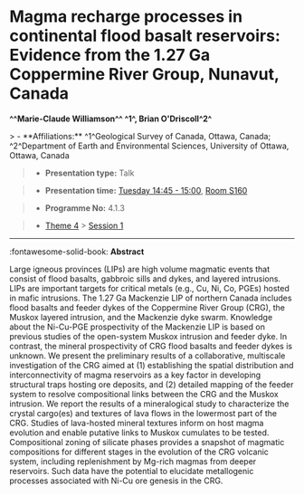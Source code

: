 # Magma recharge processes in continental flood basalt reservoirs: Evidence from the 1.27 Ga Coppermine River Group, Nunavut, Canada

**^^Marie-Claude Williamson^^ ^1^, Brian O\'Driscoll^2^**

<!-- more -->> - **Affiliations:** ^1^Geological Survey of Canada, Ottawa, Canada; ^2^Department of Earth and Environmental Sciences, University of Ottawa, Ottawa, Canada 

> - **Presentation type:** Talk

> - **Presentation time:** [Tuesday 14:45 - 15:00](../sessions_comparison.md#__tabbed_2_2), [Room S160](../maps_venue.md#__tabbed_1_2)

> - **Programme No:** 4.1.3

> - [Theme 4](../theme4.md) > [Session 1](../sessions/session-4-1.md)

--- 

:fontawesome-solid-book: **Abstract**

Large igneous provinces (LIPs) are high volume magmatic events that consist of flood basalts, gabbroic sills and dykes, and layered intrusions. LIPs are important targets for critical metals (e.g., Cu, Ni, Co, PGEs) hosted in mafic intrusions. The 1.27 Ga Mackenzie LIP of northern Canada includes flood basalts and feeder dykes of the Coppermine River Group (CRG), the Muskox layered intrusion, and the Mackenzie dyke swarm. Knowledge about the Ni-Cu-PGE prospectivity of the Mackenzie LIP is based on previous studies of the open-system Muskox intrusion and feeder dyke. In contrast, the mineral prospectivity of CRG flood basalts and feeder dykes is unknown. We present the preliminary results of a collaborative, multiscale investigation of the CRG aimed at (1) establishing the spatial distribution and interconnectivity of magma reservoirs as a key factor in developing structural traps hosting ore deposits, and (2) detailed mapping of the feeder system to resolve compositional links between the CRG and the Muskox intrusion. We report the results of a mineralogical study to characterize the crystal cargo(es) and textures of lava flows in the lowermost part of the CRG. Studies of lava-hosted mineral textures inform on host magma evolution and enable putative links to Muskox cumulates to be tested. Compositional zoning of silicate phases provides a snapshot of magmatic compositions for different stages in the evolution of the CRG volcanic system, including replenishment by Mg-rich magmas from deeper reservoirs. Such data have the potential to elucidate metallogenic processes associated with Ni-Cu ore genesis in the CRG.

